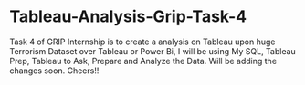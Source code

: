 # Tableau-Analysis-Grip-Task-4

Task 4 of GRIP Internship is to create a analysis on Tableau upon huge Terrorism Dataset over Tableau or Power Bi, I will be using My SQL, Tableau Prep, Tableau to Ask, Prepare and Analyze the Data.
Will be adding the changes soon. 
Cheers!!
